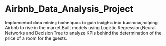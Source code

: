 # Airbnb_Data_Analysis_Project
Implemented data mining techniques to gain insights into business,helping Airbnb to rise in the market.Built models using Logistic Regression,Neural Networks and Decision Tree to analyze KPIs behind the determination of the price of a room for the guests.
